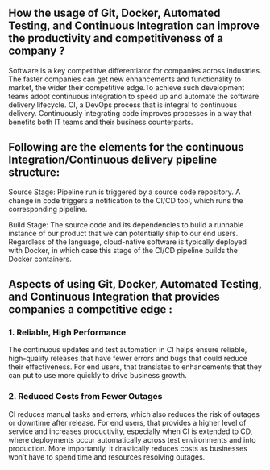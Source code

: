 ## How the usage of Git, Docker, Automated Testing, and Continuous Integration can improve the productivity and competitiveness of a company ?
Software is a key competitive differentiator for companies across industries. The faster companies can get new enhancements and functionality to market, the wider their competitive edge.To achieve such development teams adopt continuous integration to speed up and automate the software delivery lifecycle. CI, a DevOps process that is integral to continuous delivery. Continuously integrating code improves processes in a way that benefits both IT teams and their business counterparts.

## Following are the elements for the continuous Integration/Continuous delivery pipeline structure: 

Source Stage: Pipeline run is triggered by a source code repository. A change in code triggers a notification to the CI/CD tool, which runs the corresponding pipeline.

Build Stage: The source code and its dependencies to build a runnable instance of our product that we can potentially ship to our end users. Regardless of the language, cloud-native software is typically deployed with Docker, in which case this stage of the CI/CD pipeline builds the Docker containers.

## Aspects of using Git, Docker, Automated Testing, and Continuous Integration that provides companies a competitive edge :

### 1. Reliable, High Performance 
The continuous updates and test automation in CI helps ensure reliable, high-quality releases that have fewer errors and bugs that could reduce their effectiveness. For end users, that translates to enhancements that they can put to use more quickly to drive business growth.

### 2. Reduced Costs from Fewer Outages
CI reduces manual tasks and errors, which also reduces the risk of outages or downtime after release. For end users, that provides a higher level of service and increases productivity, especially when CI is extended to CD, where deployments occur automatically across test environments and into production. More importantly, it drastically reduces costs as businesses won’t have to spend time and resources resolving outages.
